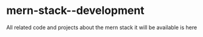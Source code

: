 # mern-stack--development
All related code and projects about the mern stack it will be available is here

